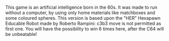 This game is an artificial intelligence born in the 60s.
It was made to run without a computer, by using only home materials like matchboxes and some coloured spheres.
This version is based upon the "HER" Hexapawn Educable Robot made by Roberto Rampini: c3b3 move is not permitted as first one.
You will have the possibility to win 6 times here, after the C64 will be unbeatable!
